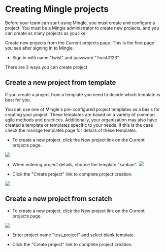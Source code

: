 # Creating Mingle projects

Before your team can start using Mingle, you must create and configure a project. You must be a Mingle administrator to create new projects, and you can create as many projects as you like.

Create new projects from the Current projects page. This is the first page you see after signing in to Mingle.

* Sign in with name "twist" and password "Twist#123"

There are 3 ways you can create project

## Create a new project from template

If you create a project from a template you need to decide which template is best for you.

You can use one of Mingle's pre-configured project templates as a basis for creating your project. These templates are based on a variety of common agile methods and practices. Additionally, your organization may also have created a template or templates specific to your needs. If this is the case check the manage templates page for details of these templates.

* To create a new project, click the New project link on the Current projects page.

![](http://www.thoughtworks.com/products/docs/mingle/13.4/help/resources/images/installation/create_new_project_link.png)

* When entering project details, choose the template "kanban".
![](http://www.thoughtworks.com/products/docs/mingle/13.4/help/resources/images/installation/new_project_from_template.png)

* Click the "Create project" link to complete project creation.

![](http://www.thoughtworks.com/products/docs/mingle/13.4/help/resources/images/installation/complete_create_project_link.png)

## Create a new project from scratch

* To create a new project, click the New project link on the Current projects page.

![](http://www.thoughtworks.com/products/docs/mingle/13.4/help/resources/images/installation/create_new_project_link.png)

* Enter project name "test_project" and select blank template.

* Click the "Create project" link to complete project creation.








